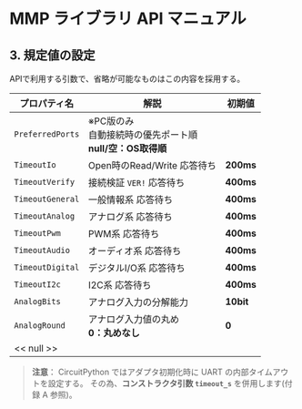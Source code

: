 # MMP ライブラリ API マニュアル
## 3. 規定値の設定
APIで利用する引数で、省略が可能なものはこの内容を採用する。

| プロパティ名   | 解説                       | 初期値 |
|----------------|----------------------------|--------|
|`PreferredPorts`|※PC版のみ<br>自動接続時の優先ポート順<br>**null/空：OS取得順**||`BaudRate`       |接続ボーレート              |**115200bps**|
|`TimeoutIo`     |Open時のRead/Write 応答待ち |**200ms**|
|`TimeoutVerify` |接続検証 `VER!` 応答待ち    |**400ms**|
|`TimeoutGeneral`|一般情報系 応答待ち         |**400ms**|
|`TimeoutAnalog` |アナログ系 応答待ち         |**400ms**|
|`TimeoutPwm`    |PWM系 応答待ち              |**400ms**|
|`TimeoutAudio`  |オーディオ系 応答待ち       |**400ms**|
|`TimeoutDigital`|デジタルI/O系 応答待ち      |**400ms**|
|`TimeoutI2c`    |I2C系 応答待ち              |**400ms**|
|`AnalogBits`    |アナログ入力の分解能力      |**10bit**|
|`AnalogRound`   |アナログ入力値の丸め<br>**0：丸めなし**|**0**|
<< null >>|

> **注意**：
> CircuitPython ではアダプタ初期化時に UART の内部タイムアウトを設定する。
> その為、**コンストラクタ引数 `timeout_s`** を併用します(付録 A 参照)。